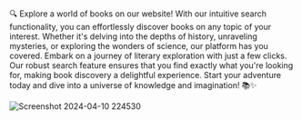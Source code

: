 🔍 Explore a world of books on our website! With our intuitive search functionality, you can effortlessly discover books on any topic of your interest. Whether it's delving into the depths of history, unraveling mysteries, or exploring the wonders of science, our platform has you covered. Embark on a journey of literary exploration with just a few clicks. Our robust search feature ensures that you find exactly what you're looking for, making book discovery a delightful experience. Start your adventure today and dive into a universe of knowledge and imagination! 📚✨

![Screenshot 2024-04-10 224530](https://github.com/Sahil-Sharma06/BookShelf/assets/116885079/11f2250b-ae51-4552-b9ef-be3b849f47b0)
